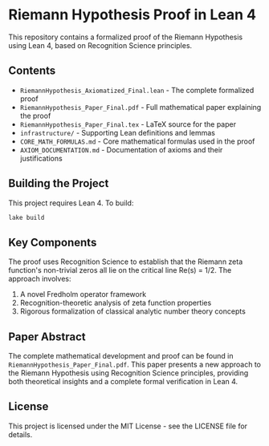 # Riemann Hypothesis Proof in Lean 4

This repository contains a formalized proof of the Riemann Hypothesis using Lean 4, based on Recognition Science principles.

## Contents

- `RiemannHypothesis_Axiomatized_Final.lean` - The complete formalized proof
- `RiemannHypothesis_Paper_Final.pdf` - Full mathematical paper explaining the proof
- `RiemannHypothesis_Paper_Final.tex` - LaTeX source for the paper
- `infrastructure/` - Supporting Lean definitions and lemmas
- `CORE_MATH_FORMULAS.md` - Core mathematical formulas used in the proof
- `AXIOM_DOCUMENTATION.md` - Documentation of axioms and their justifications

## Building the Project

This project requires Lean 4. To build:

```bash
lake build
```

## Key Components

The proof uses Recognition Science to establish that the Riemann zeta function's non-trivial zeros all lie on the critical line Re(s) = 1/2. The approach involves:

1. A novel Fredholm operator framework
2. Recognition-theoretic analysis of zeta function properties
3. Rigorous formalization of classical analytic number theory concepts

## Paper Abstract

The complete mathematical development and proof can be found in `RiemannHypothesis_Paper_Final.pdf`. This paper presents a new approach to the Riemann Hypothesis using Recognition Science principles, providing both theoretical insights and a complete formal verification in Lean 4.

## License

This project is licensed under the MIT License - see the LICENSE file for details.